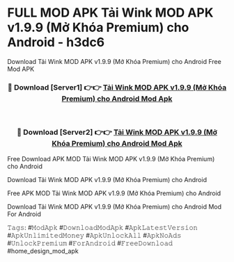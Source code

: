 # FULL MOD APK Tải Wink MOD APK v1.9.9 (Mở Khóa Premium) cho Android - h3dc6
Download Tải Wink MOD APK v1.9.9 (Mở Khóa Premium) cho Android Free Mod APK

<div align="center">
<h3>🔴 Download [Server1] 👉👉 <a href="https://apk-comot.site?title=Tải_Wink_MOD_APK_v1.9.9_(Mở_Khóa_Premium)_cho_Android">Tải Wink MOD APK v1.9.9 (Mở Khóa Premium) cho Android Mod Apk</a></h3><br>

<h3>🔴 Download [Server2] 👉👉 <a href="https://apk-comot.site?title=Tải_Wink_MOD_APK_v1.9.9_(Mở_Khóa_Premium)_cho_Android">Tải Wink MOD APK v1.9.9 (Mở Khóa Premium) cho Android Mod Apk</a></h3>
</div>


Free Download APK MOD Tải Wink MOD APK v1.9.9 (Mở Khóa Premium) cho Android

Download Tải Wink MOD APK v1.9.9 (Mở Khóa Premium) cho Android 

Free APK MOD Tải Wink MOD APK v1.9.9 (Mở Khóa Premium) cho Android 

Download Tải Wink MOD APK v1.9.9 (Mở Khóa Premium) cho Android Mod For Android

𝚃𝚊𝚐𝚜: #𝙼𝚘𝚍𝙰𝚙𝚔 #𝙳𝚘𝚠𝚗𝚕𝚘𝚊𝚍𝙼𝚘𝚍𝙰𝚙𝚔 #𝙰𝚙𝚔𝙻𝚊𝚝𝚎𝚜𝚝𝚅𝚎𝚛𝚜𝚒𝚘𝚗 #𝙰𝚙𝚔𝚄𝚗𝚕𝚒𝚖𝚒𝚝𝚎𝚍𝙼𝚘𝚗𝚎𝚢 #𝙰𝚙𝚔𝚄𝚗𝚕𝚘𝚌𝚔𝙰𝚕𝚕 #𝙰𝚙𝚔𝙽𝚘𝙰𝚍𝚜 #𝚄𝚗𝚕𝚘𝚌𝚔𝙿𝚛𝚎𝚖𝚒𝚞𝚖 #𝙵𝚘𝚛𝙰𝚗𝚍𝚛𝚘𝚒𝚍 #𝙵𝚛𝚎𝚎𝙳𝚘𝚠𝚗𝚕𝚘𝚊𝚍 #home_design_mod_apk